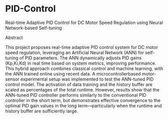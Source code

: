 # PID-Control
Real-time Adaptive PID Control for DC Motor Speed Regulation using Neural Network-based Self-tuning

Abstract

This project proposes real-time adaptive PID control system for DC motor speed regulation, leveraging an Artificial Neural Network (ANN) for self-tuning of PID parameters. The ANN dynamically adjusts PID gains (Kp,Ki,Kd) in real time based on system metrics, improving performance. This hybrid approach combines classical control and machine learning, with the ANN trained online using recent data. A microcontrollerbased motor-sensor experimental setup was implemented to test the ANN-tuned PID control model. The activation of data training and the history buffer are scaled as percentages of the total runtime. However, results show that the ANN-tuned PID controller performs similarly to the conventional PID controller in the short term, but demonstrates effective convergence to the optimal PID gain values in the long term—particularly when the runtime and history buffer are sufficiently large.
